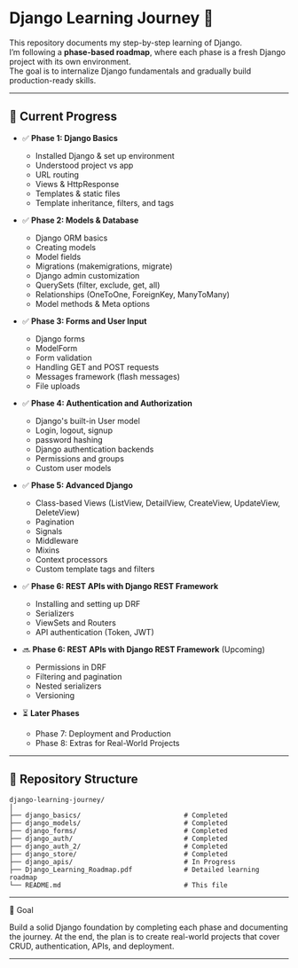 # Django Learning Journey 🚀

This repository documents my step-by-step learning of Django.  
I’m following a **phase-based roadmap**, where each phase is a fresh Django project with its own environment.  
The goal is to internalize Django fundamentals and gradually build production-ready skills.

---

## 📌 Current Progress
- ✅ **Phase 1: Django Basics**
  - Installed Django & set up environment
  - Understood project vs app
  - URL routing
  - Views & HttpResponse
  - Templates & static files
  - Template inheritance, filters, and tags

- ✅ **Phase 2: Models & Database**
  - Django ORM basics
  - Creating models
  - Model fields
  - Migrations (makemigrations, migrate)
  - Django admin customization
  - QuerySets (filter, exclude, get, all)
  - Relationships (OneToOne, ForeignKey, ManyToMany)
  - Model methods & Meta options

- ✅ **Phase 3: Forms and User Input**
  - Django forms
  - ModelForm
  - Form validation
  - Handling GET and POST requests
  - Messages framework (flash messages)
  - File uploads

- ✅ **Phase 4: Authentication and Authorization**
  - Django's built-in User model
  - Login, logout, signup
  - password hashing
  - Django authentication backends
  - Permissions and groups
  - Custom user models

- ✅ **Phase 5: Advanced Django**
  - Class-based Views (ListView, DetailView, CreateView, UpdateView, DeleteView)
  - Pagination
  - Signals
  - Middleware
  - Mixins
  - Context processors
  - Custom template tags and filters

- ✅ **Phase 6: REST APIs with Django REST Framework**
  - Installing and setting up DRF
  - Serializers
  - ViewSets and Routers
  - API authentication (Token, JWT)

- 🔜 **Phase 6: REST APIs with Django REST Framework** (Upcoming)
  - Permissions in DRF
  - Filtering and pagination
  - Nested serializers
  - Versioning

- ⏳ **Later Phases**
  - Phase 7: Deployment and Production
  - Phase 8: Extras for Real-World Projects

---

## 📂 Repository Structure
```text
django-learning-journey/
│
├── django_basics/                          # Completed
├── django_models/                          # Completed
├── django_forms/                           # Completed
├── django_auth/                            # Completed
├── django_auth_2/                          # Completed
├── django_store/                           # Completed
├── django_apis/                            # In Progress
├── Django_Learning_Roadmap.pdf             # Detailed learning roadmap
└── README.md                               # This file
```

---

🎯 Goal

Build a solid Django foundation by completing each phase and documenting the journey.
At the end, the plan is to create real-world projects that cover CRUD, authentication, APIs, and deployment.

---